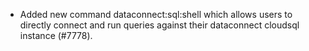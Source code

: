 - Added new command dataconnect:sql:shell which allows users to directly connect and run queries against their dataconnect cloudsql instance (#7778).
